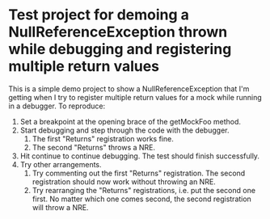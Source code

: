 # Test project for demoing a NullReferenceException thrown while debugging and registering multiple return values #

This is a simple demo project to show a NullReferenceException that I'm getting when I try to register multiple return values for a
mock while running in a debugger.  To reproduce:

1. Set a breakpoint at the opening brace of the getMockFoo method.
2. Start debugging and step through the code with the debugger.
    1. The first "Returns" registration works fine.
    2. The second "Returns" throws a NRE.
3. Hit continue to continue debugging.  The test should finish successfully.
4. Try other arrangements.
    1. Try commenting out the first "Returns" registration.  The second registration should now work without throwing an NRE.
    2. Try rearranging the "Returns" registrations, i.e. put the second one first.  No matter which one comes second, the second
       registration will throw a NRE.
